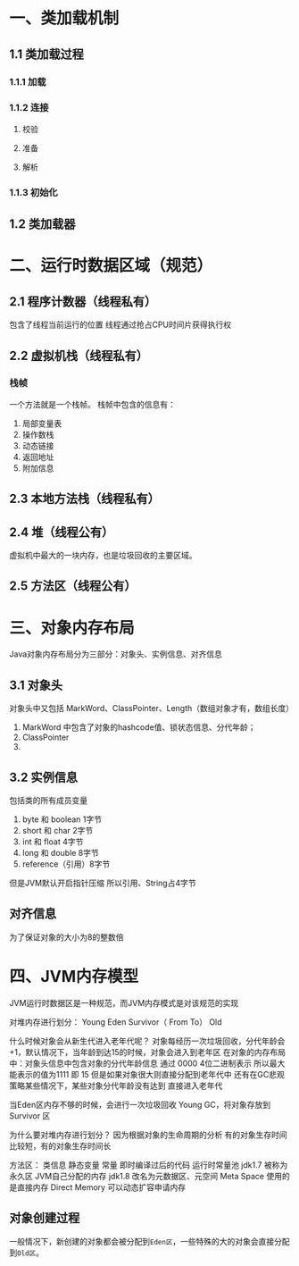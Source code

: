 # 一、类加载机制

## 1.1 类加载过程
### 1.1.1 加载
### 1.1.2 连接
1. 校验
2. 准备
    
3. 解析
### 1.1.3 初始化


## 1.2 类加载器



# 二、运行时数据区域（规范）
## 2.1 程序计数器（线程私有）
包含了线程当前运行的位置
线程通过抢占CPU时间片获得执行权

## 2.2 虚拟机栈（线程私有）
### 栈帧
一个方法就是一个栈帧。
栈帧中包含的信息有：
1. 局部变量表
2. 操作数栈
3. 动态链接
4. 返回地址
5. 附加信息
## 2.3 本地方法栈（线程私有）

## 2.4 堆（线程公有）
虚拟机中最大的一块内存，也是垃圾回收的主要区域。
## 2.5 方法区（线程公有）




# 三、对象内存布局
Java对象内存布局分为三部分：对象头、实例信息、对齐信息

## 3.1 对象头
对象头中又包括 MarkWord、ClassPointer、Length（数组对象才有，数组长度）
 1. MarkWord 中包含了对象的hashcode值、锁状态信息、分代年龄；
 2. ClassPointer
 3. 

## 3.2 实例信息
包括类的所有成员变量
1. byte  和 boolean 1字节
2. short 和 char   2字节
3. int   和 float  4字节
4. long  和 double 8字节
5. reference（引用）8字节

但是JVM默认开启指针压缩  所以引用、String占4字节

## 对齐信息
为了保证对象的大小为8的整数倍

# 四、JVM内存模型
JVM运行时数据区是一种规范，而JVM内存模式是对该规范的实现

对堆内存进行划分：
Young 
    Eden  Survivor（ From   To）
Old   

什么时候对象会从新生代进入老年代呢？
对象每经历一次垃圾回收，分代年龄会+1，默认情况下，当年龄到达15的时候，对象会进入到老年区
在对象的内存布局中：对象头信息中包含对象的分代年龄信息 通过 0000 4位二进制表示 所以最大能表示的值为1111 即 15
但是如果对象很大则直接分配到老年代中
还有在GC悲观策略某些情况下，某些对象分代年龄没有达到 直接进入老年代

当Eden区内存不够的时候，会进行一次垃圾回收 Young GC，将对象存放到Survivor 区

为什么要对堆内存进行划分？
因为根据对象的生命周期的分析
有的对象生存时间比较短，有的对象生存时间长


方法区：  类信息  静态变量    常量    即时编译过后的代码    运行时常量池
 jdk1.7 被称为永久区   JVM自己分配的内存
 jdk1.8 改名为元数据区、元空间 Meta Space   使用的是直接内存 Direct Memory  可以动态扩容申请内存

## 对象创建过程
一般情况下，新创建的对象都会被分配到`Eden区`，一些特殊的大的对象会直接分配到`Old区`。



